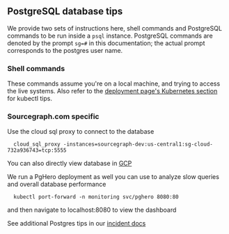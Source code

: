 ## PostgreSQL database tips

We provide two sets of instructions here, shell commands and PostgreSQL commands to be run inside a `psql` instance. PostgreSQL commands are denoted by the prompt `sg=#` in this documentation; the actual prompt corresponds to the postgres user name.

### Shell commands

These commands assume you're on a local machine, and trying to access the live systems. Also refer to the [deployment page's Kubernetes section](../../deployments.md#kubernetes) for kubectl tips.

### Sourcegraph.com specific
Use the cloud sql proxy to connect to the database
```
  cloud_sql_proxy -instances=sourcegraph-dev:us-central1:sg-cloud-732a936743=tcp:5555
```

You can also directly view database in [GCP](https://console.cloud.google.com/sql/instances?project=sourcegraph-dev)

We run a PgHero deployment as well you can use to analyze slow queries and overall database performance
```
  kubectl port-forward -n monitoring svc/pghero 8080:80
```
and then navigate to localhost:8080 to view the dashboard


See additional Postgres tips in our [incident docs](../incidents/playbooks/index.md#postgreSQL-database-problems)